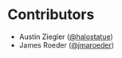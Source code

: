 # Contributors

- Austin Ziegler ([@halostatue][])
- James Roeder ([@jmaroeder][])

[@halostatue]: https://github.com/halostatue
[@jmaroeder]: https://github.com/jmaroeder
